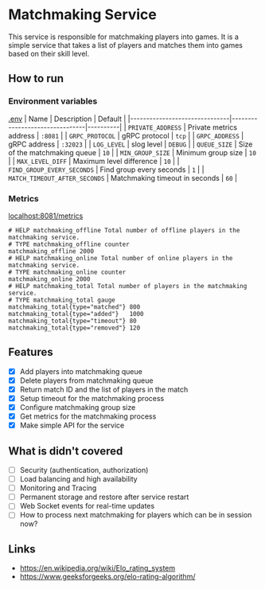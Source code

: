 # Matchmaking Service

This service is responsible for matchmaking players into games. It is a simple service that takes a list of players and matches them into games based on their skill level.

## How to run

### Environment variables

[.env](./example.env)
| Name                          | Description                    | Default  |
|-------------------------------|--------------------------------|----------|
| `PRIVATE_ADDRESS`             | Private metrics address        | `:8081`  |
| `GRPC_PROTOCOL`               | gRPC protocol                  | `tcp`    |
| `GRPC_ADDRESS`                | gRPC address                   | `:32023` |
| `LOG_LEVEL`                   | slog level                     | `DEBUG`  |
| `QUEUE_SIZE`                  | Size of the matchmaking queue  | `10`     |
| `MIN_GROUP_SIZE`              | Minimum group size             | `10`     |
| `MAX_LEVEL_DIFF`              | Maximum level difference       | `10`     |
| `FIND_GROUP_EVERY_SECONDS`    | Find group every seconds       | `1`      |
| `MATCH_TIMEOUT_AFTER_SECONDS` | Matchmaking timeout in seconds | `60`     |


### Metrics

[localhost:8081/metrics](http://localhost:8081/metrics)

```
# HELP matchmaking_offline Total number of offline players in the matchmaking service.
# TYPE matchmaking_offline counter
matchmaking_offline 2000
# HELP matchmaking_online Total number of online players in the matchmaking service.
# TYPE matchmaking_online counter
matchmaking_online 2000
# HELP matchmaking_total Total number of players in the matchmaking service.
# TYPE matchmaking_total gauge
matchmaking_total{type="matched"} 800
matchmaking_total{type="added"}   1000
matchmaking_total{type="timeout"} 80
matchmaking_total{type="removed"} 120
```


## Features

- [X] Add players into matchmaking queue
- [X] Delete players from matchmaking queue
- [X] Return match ID and the list of players in the match
- [X] Setup timeout for the matchmaking process
- [X] Configure matchmaking group size
- [X] Get metrics for the matchmaking process
- [X] Make simple API for the service

## What is didn't covered

- [ ] Security (authentication, authorization)
- [ ] Load balancing and high availability
- [ ] Monitoring and Tracing
- [ ] Permanent storage and restore after service restart
- [ ] Web Socket events for real-time updates
- [ ] How to process next matchmaking for players which can be in session now?

## Links

- <https://en.wikipedia.org/wiki/Elo_rating_system>
- <https://www.geeksforgeeks.org/elo-rating-algorithm/>
